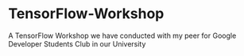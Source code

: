# TensorFlow-Workshop
A TensorFlow Workshop we have conducted with my peer for Google Developer Students Club in our University
